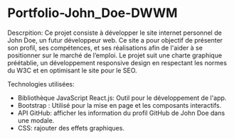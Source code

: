 # Portfolio-John_Doe-DWWM

Descrpition: 
Ce projet consiste à développer le site internet personnel de John Doe, un futur développeur web. 
Ce site a pour objectif de présenter son profil, ses compétences, et ses réalisations afin de l'aider à se positionner sur le marché de l’emploi.
Le projet suit une charte graphique préétablie, un développement responsive design en respectant les normes du W3C et en optimisant le site pour le SEO.

Technologies utilisées:
 - Bibliothèque JavaScript React.js: Outil pour le développement de l'app.
 - Bootstrap : Utilisé pour la mise en page et les composants interactifs.
 - API GitHub: afficher les information du profil GitHub de John Doe dans une modale.
 - CSS: rajouter des effets graphiques.
